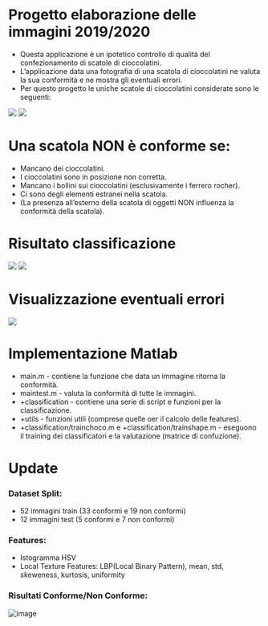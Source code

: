 # Progetto elaborazione delle immagini 2019/2020

* Questa applicazione è un ipotetico controllo di qualità del
  confezionamento di scatole di cioccolatini.
* L’applicazione data una fotografia di una scatola di cioccolatini ne valuta la sua
  conformità e ne mostra gli eventuali errori.
* Per questo progetto le uniche scatole di cioccolatini considerate sono le seguenti:
 
![](https://gitlab.com/beppe15/progetto-elaborazione-delle-immagini/uploads/72bd6c4de0328afff35c30a5ed853233/Screenshot_2020-02-22_13-04-49.png)
![](https://gitlab.com/beppe15/progetto-elaborazione-delle-immagini/uploads/c7617b95df26fc7258b057b2d624ff52/Screenshot_2020-02-22_13-04-13.png)

# Una scatola NON è conforme se:

* Mancano dei cioccolatini.
* I cioccolatini sono in posizione non corretta.
* Mancano i bollini sui cioccolatini (esclusivamente i ferrero rocher).
* Ci sono degli elementi estranei nella scatola.
* (La presenza all’esterno della scatola di oggetti NON influenza la conformità della scatola).

# Risultato classificazione
![](https://gitlab.com/beppe15/progetto-elaborazione-delle-immagini/uploads/6e164e1369bdae3b5ffce3be60c564e6/Screenshot_2020-02-22_13-33-20.png)
![](https://gitlab.com/beppe15/progetto-elaborazione-delle-immagini/uploads/8216a5f373493a61598361ec02b9bdea/Screenshot_2020-02-22_13-34-02.png)


# Visualizzazione eventuali errori
![](https://gitlab.com/beppe15/progetto-elaborazione-delle-immagini/uploads/055a150155b3e1bf9d0c65d219fe9b24/Screenshot_2020-02-22_13-33-42.png)

# Implementazione Matlab

* main.m - contiene la funzione che data un immagine ritorna la conformità.
* maintest.m - valuta la conformità di tutte le immagini.
* +classification - contiene una serie di script e funzioni per la classificazione.
* +utils - funzioni utili (comprese quelle oer il calcolo delle features).
* +classification/trainchoco.m e +classification/trainshape.m - eseguono il training dei classificatori e la valutazione (matrice di confuzione).

# Update

### Dataset Split:
- 52 immagini train (33 conformi e 19 non conformi)
- 12 immagini test (5 conformi e 7 non conformi)

### Features:
- Istogramma HSV
- Local Texture Features: LBP(Local Binary Pattern), mean, std, skeweness, kurtosis, uniformity

### Risultati Conforme/Non Conforme:
![image](https://user-images.githubusercontent.com/30373288/219898862-ec3c7af7-4713-4228-a95e-5acc81e19d0c.png)
